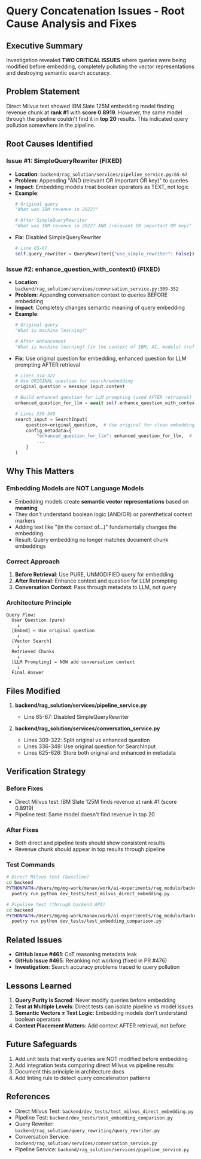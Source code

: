 # Query Concatenation Issues - Root Cause Analysis and Fixes

## Executive Summary

Investigation revealed **TWO CRITICAL ISSUES** where queries were being modified before embedding, completely polluting the vector representations and destroying semantic search accuracy.

## Problem Statement

Direct Milvus test showed IBM Slate 125M embedding model finding revenue chunk at **rank #1** with **score 0.8919**. However, the same model through the pipeline couldn't find it in **top 20** results. This indicated query pollution somewhere in the pipeline.

## Root Causes Identified

### Issue #1: SimpleQueryRewriter (FIXED)
- **Location**: `backend/rag_solution/services/pipeline_service.py:65-67`
- **Problem**: Appending "AND (relevant OR important OR key)" to queries
- **Impact**: Embedding models treat boolean operators as TEXT, not logic
- **Example**:
  ```python
  # Original query
  "What was IBM revenue in 2022?"

  # After SimpleQueryRewriter
  "What was IBM revenue in 2022? AND (relevant OR important OR key)"
  ```
- **Fix**: Disabled SimpleQueryRewriter
  ```python
  # Line 65-67
  self.query_rewriter = QueryRewriter({"use_simple_rewriter": False})
  ```

### Issue #2: enhance_question_with_context() (FIXED)
- **Location**: `backend/rag_solution/services/conversation_service.py:309-352`
- **Problem**: Appending conversation context to queries BEFORE embedding
- **Impact**: Completely changes semantic meaning of query embedding
- **Example**:
  ```python
  # Original query
  "What is machine learning?"

  # After enhancement
  "What is machine learning? (in the context of IBM, AI, models) (referring to: User: Tell me about IBM... Assistant: IBM is...)"
  ```
- **Fix**: Use original question for embedding, enhanced question for LLM prompting AFTER retrieval
  ```python
  # Lines 314-322
  # Use ORIGINAL question for search/embedding
  original_question = message_input.content

  # Build enhanced question for LLM prompting (used AFTER retrieval)
  enhanced_question_for_llm = await self.enhance_question_with_context(...)

  # Lines 336-349
  search_input = SearchInput(
      question=original_question,  # Use original for clean embeddings
      config_metadata={
          "enhanced_question_for_llm": enhanced_question_for_llm,  # Pass to LLM
          ...
      }
  )
  ```

## Why This Matters

### Embedding Models are NOT Language Models
- Embedding models create **semantic vector representations** based on **meaning**
- They don't understand boolean logic (AND/OR) or parenthetical context markers
- Adding text like "(in the context of...)" fundamentally changes the embedding
- Result: Query embedding no longer matches document chunk embeddings

### Correct Approach
1. **Before Retrieval**: Use PURE, UNMODIFIED query for embedding
2. **After Retrieval**: Enhance context and question for LLM prompting
3. **Conversation Context**: Pass through metadata to LLM, not query

### Architecture Principle
```
Query Flow:
  User Question (pure)
    ↓
  [Embed] ← Use original question
    ↓
  [Vector Search]
    ↓
  Retrieved Chunks
    ↓
  [LLM Prompting] ← NOW add conversation context
    ↓
  Final Answer
```

## Files Modified

1. **backend/rag_solution/services/pipeline_service.py**
   - Line 65-67: Disabled SimpleQueryRewriter

2. **backend/rag_solution/services/conversation_service.py**
   - Lines 309-322: Split original vs enhanced question
   - Lines 336-349: Use original question for SearchInput
   - Lines 625-626: Store both original and enhanced in metadata

## Verification Strategy

### Before Fixes
- Direct Milvus test: IBM Slate 125M finds revenue at rank #1 (score 0.8919)
- Pipeline test: Same model doesn't find revenue in top 20

### After Fixes
- Both direct and pipeline tests should show consistent results
- Revenue chunk should appear in top results through pipeline

### Test Commands
```bash
# Direct Milvus test (baseline)
cd backend
PYTHONPATH=/Users/mg/mg-work/manav/work/ai-experiments/rag_modulo/backend \
  poetry run python dev_tests/test_milvus_direct_embedding.py

# Pipeline test (through backend API)
cd backend
PYTHONPATH=/Users/mg/mg-work/manav/work/ai-experiments/rag_modulo/backend \
  poetry run python dev_tests/test_embedding_comparison.py
```

## Related Issues

- **GitHub Issue #461**: CoT reasoning metadata leak
- **GitHub Issue #465**: Reranking not working (fixed in PR #476)
- **Investigation**: Search accuracy problems traced to query pollution

## Lessons Learned

1. **Query Purity is Sacred**: Never modify queries before embedding
2. **Test at Multiple Levels**: Direct tests can isolate pipeline vs model issues
3. **Semantic Vectors ≠ Text Logic**: Embedding models don't understand boolean operators
4. **Context Placement Matters**: Add context AFTER retrieval, not before

## Future Safeguards

1. Add unit tests that verify queries are NOT modified before embedding
2. Add integration tests comparing direct Milvus vs pipeline results
3. Document this principle in architecture docs
4. Add linting rule to detect query concatenation patterns

## References

- Direct Milvus Test: `backend/dev_tests/test_milvus_direct_embedding.py`
- Pipeline Test: `backend/dev_tests/test_embedding_comparison.py`
- Query Rewriter: `backend/rag_solution/query_rewriting/query_rewriter.py`
- Conversation Service: `backend/rag_solution/services/conversation_service.py`
- Pipeline Service: `backend/rag_solution/services/pipeline_service.py`
